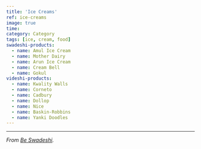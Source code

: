 ```yaml
---
title: 'Ice Creams'
ref: ice-creams
image: true
time: 
category: Category
tags: [ice, cream, food]
swadeshi-products:
  - name: Amul Ice Cream
  - name: Mother Dairy
  - name: Arun Ice Cream
  - name: Cream Bell
  - name: Gokul
videshi-products:
  - name: Kwality Walls
  - name: Corneto
  - name: Cadbury
  - name: Dollop
  - name: Nice
  - name: Baskin-Robbins
  - name: Yanki Doodles
---
```





---

_From [Be Swadeshi](http://beswadeshi.in)._
